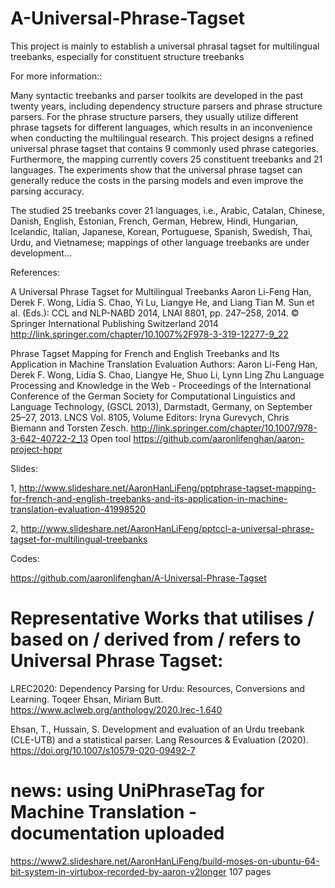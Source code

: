 A-Universal-Phrase-Tagset
=========================

This project is mainly to establish a universal phrasal tagset for multilingual treebanks, especially for constituent structure treebanks

For more information::

Many syntactic treebanks and parser toolkits are developed in the past twenty years, including dependency structure parsers and phrase structure parsers. For the phrase structure parsers, they usually utilize different phrase tagsets for different languages, which results in an inconvenience when conducting the multilingual research. This project designs a refined universal phrase tagset that contains 9 commonly used phrase categories. Furthermore, the mapping currently covers 25 constituent treebanks and 21 languages. The experiments show that the universal phrase tagset can generally reduce the costs in the parsing models and even improve the parsing accuracy.

The studied 25 treebanks cover 21 languages, i.e., Arabic, Catalan, Chinese, Danish, English, Estonian, French, German, Hebrew, Hindi, Hungarian, Icelandic, Italian, Japanese, Korean, Portuguese, Spanish, Swedish, Thai, Urdu, and Vietnamese; mappings of other language treebanks are under development...

References:

A Universal Phrase Tagset for Multilingual Treebanks Aaron Li-Feng Han, Derek F. Wong, Lidia S. Chao, Yi Lu, Liangye He, and Liang Tian M. Sun et al. (Eds.): CCL and NLP-NABD 2014, LNAI 8801, pp. 247–258, 2014. © Springer International Publishing Switzerland 2014 http://link.springer.com/chapter/10.1007%2F978-3-319-12277-9_22

Phrase Tagset Mapping for French and English Treebanks and Its Application in Machine Translation Evaluation Authors: Aaron Li-Feng Han, Derek F. Wong, Lidia S. Chao, Liangye He, Shuo Li, Lynn Ling Zhu Language Processing and Knowledge in the Web - Proceedings of the International Conference of the German Society for Computational Linguistics and Language Technology, (GSCL 2013), Darmstadt, Germany, on September 25–27, 2013. LNCS Vol. 8105, Volume Editors: Iryna Gurevych, Chris Biemann and Torsten Zesch. http://link.springer.com/chapter/10.1007/978-3-642-40722-2_13 Open tool https://github.com/aaronlifenghan/aaron-project-hppr

Slides:

1, http://www.slideshare.net/AaronHanLiFeng/pptphrase-tagset-mapping-for-french-and-english-treebanks-and-its-application-in-machine-translation-evaluation-41998520

2, http://www.slideshare.net/AaronHanLiFeng/pptccl-a-universal-phrase-tagset-for-multilingual-treebanks

Codes:

https://github.com/aaronlifenghan/A-Universal-Phrase-Tagset

Representative Works that utilises / based on / derived from / refers to Universal Phrase Tagset:
===============
LREC2020: Dependency Parsing for Urdu: Resources, Conversions and Learning. Toqeer Ehsan, Miriam Butt. https://www.aclweb.org/anthology/2020.lrec-1.640 

Ehsan, T., Hussain, S. Development and evaluation of an Urdu treebank (CLE-UTB) and a statistical parser. Lang Resources & Evaluation (2020). https://doi.org/10.1007/s10579-020-09492-7

# news: using UniPhraseTag for Machine Translation - documentation uploaded
https://www2.slideshare.net/AaronHanLiFeng/build-moses-on-ubuntu-64-bit-system-in-virtubox-recorded-by-aaron-v2longer 107 pages

